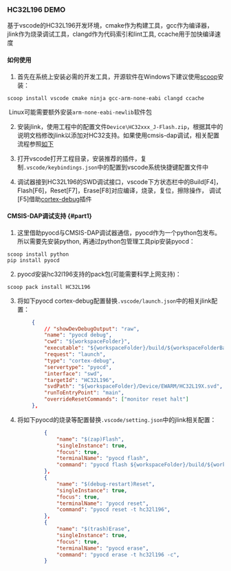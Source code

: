 ### HC32L196 DEMO

基于vscode的HC32L196开发环境，cmake作为构建工具，gcc作为编译器，jlink作为烧录调试工具，clangd作为代码索引和lint工具, ccache用于加快编译速度

#### 如何使用

1. 首先在系统上安装必需的开发工具，开源软件在Windows下建议使用[scoop](https://scoop.sh/#/)安装：

```
scoop install vscode cmake ninja gcc-arm-none-eabi clangd ccache
```

​	Linux可能需要额外安装`arm-none-eabi-newlib`软件包

2. 安装jlink，使用工程中的配置文件`Device\HC32xxx_J-Flash.zip`，根据其中的说明文档修改jlink以添加对HC32支持。如果使用cmsis-dap调试，相关配置流程参照[如下](#part1)

3. 打开vscode打开工程目录，安装推荐的插件，复制`.vscode/keybindings.json`中的配置到vscode系统快捷键配置文件中

4. 调试器接到HC32L196的SWD调试接口，vscode下方状态栏中的Build[F4]，Flash[F6]，Reset[F7]，Erase[F8]对应编译，烧录，复位，擦除操作， 调试[F5]借助[cortex-debug](https://github.com/Marus/cortex-debug/wiki)插件

#### CMSIS-DAP调试支持 {#part1}

1. 这里借助pyocd与CMSIS-DAP调试器通信，pyocd作为一个python包发布。所以需要先安装python, 再通过python包管理工具pip安装pyocd：

```
scoop install python
pip install pyocd
```

2. pyocd安装hc32l196支持的pack包(可能需要科学上网支持)：

```
scoop pack install HC32L196
```

3. 将如下pyocd cortex-debug配置替换`.vscode/launch.json`中的相关jlink配置：

```json
        {
            // "showDevDebugOutput": "raw",
            "name": "pyocd debug",
            "cwd": "${workspaceFolder}",
            "executable": "${workspaceFolder}/build/${workspaceFolderBasename}.elf",
            "request": "launch",
            "type": "cortex-debug",
            "servertype": "pyocd",
            "interface": "swd",
            "targetId": "HC32L196",
            "svdPath": "${workspaceFolder}/Device/EWARM/HC32L19X.svd",
            "runToEntryPoint": "main",
            "overrideResetCommands": ["monitor reset halt"]
        },
```

4. 将如下pyocd的烧录等配置替换`.vscode/setting.json`中的jlink相关配置：

```json
            {
                "name": "$(zap)Flash",
                "singleInstance": true,
                "focus": true,
                "terminalName": "pyocd flash",
                "command": "pyocd flash ${workspaceFolder}/build/${workspaceFolderBasename}.elf -t hc32l196",
            },
            {
                "name": "$(debug-restart)Reset",
                "singleInstance": true,
                "focus": true,
                "terminalName": "pyocd reset",
                "command": "pyocd reset -t hc32l196",
            },
            {
                "name": "$(trash)Erase",
                "singleInstance": true,
                "focus": true,
                "terminalName": "pyocd erase",
                "command": "pyocd erase -t hc32l196 -c",
            }

```
